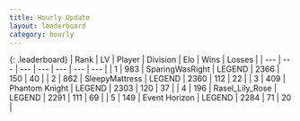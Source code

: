 ```yaml
---
title: Hourly Update
layout: leaderboard
category: hourly
---
```


{: .leaderboard}
| Rank | LV | Player | Division | Elo | Wins | Losses |
| --- | --- | --- | --- | --- | --- | --- |
| <span data-change="1">1</span> | 983 | <span title="ID: 402846">SparingWasRight</span> | LEGEND | <span data-change="16">2366</span> | <span data-change="3">150</span> | <span data-change="0">40</span> |
| <span data-change="-1">2</span> | 862 | <span title="ID: 153129">SleepyMattress</span> | LEGEND | <span data-change="0">2360</span> | <span data-change="0">112</span> | <span data-change="0">22</span> |
| <span data-change="0">3</span> | 409 | <span title="ID: 742939">Phantom Knight</span> | LEGEND | <span data-change="0">2303</span> | <span data-change="0">120</span> | <span data-change="0">37</span> |
| <span data-change="0">4</span> | 196 | <span title="ID: 400903">Rasel_Lily_Rose</span> | LEGEND | <span data-change="0">2291</span> | <span data-change="0">111</span> | <span data-change="0">69</span> |
| <span data-change="1">5</span> | 149 | <span title="ID: 670324">Event Horizon</span> | LEGEND | <span data-change="0">2284</span> | <span data-change="0">71</span> | <span data-change="0">20</span> |